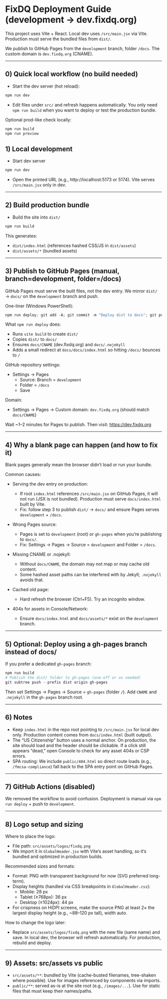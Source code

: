 # FixDQ Deployment Guide (development → dev.fixdq.org)

This project uses Vite + React. Local dev uses `/src/main.jsx` via Vite. Production must serve the bundled files from `dist/`.

We publish to GitHub Pages from the `development` branch, folder `/docs`. The custom domain is `dev.fixdq.org` (CNAME).

---

## 0) Quick local workflow (no build needed)
- Start the dev server (hot reload):

```powershell
npm run dev
```

- Edit files under `src/` and refresh happens automatically. You only need `npm run build` when you want to deploy or test the production bundle.

Optional prod-like check locally:

```powershell
npm run build
npm run preview
```

## 1) Local development
- Start dev server

```powershell
npm run dev
```

- Open the printed URL (e.g., http://localhost:5173 or 5174). Vite serves `/src/main.jsx` only in dev.

---

## 2) Build production bundle
- Build the site into `dist/`

```powershell
npm run build
```

This generates:
- `dist/index.html` (references hashed CSS/JS in `dist/assets`)
- `dist/assets/*` (bundled assets)

---

## 3) Publish to GitHub Pages (manual, branch=development, folder=/docs)
GitHub Pages must serve the built files, not the dev entry. We mirror `dist/` → `docs/` on the `development` branch and push.

One-liner (Windows PowerShell):

```powershell
npm run deploy; git add -A; git commit -m "Deploy dist to docs"; git push origin development
```

What `npm run deploy` does:
- Runs `vite build` to create `dist/`
- Copies `dist/` to `docs/`
- Ensures `docs/CNAME` (dev.fixdq.org) and `docs/.nojekyll`
- Adds a small redirect at `docs/docs/index.html` so hitting `/docs/` bounces to `/`

GitHub repository settings:
- Settings → Pages
  - Source: Branch = `development`
  - Folder = `/docs`
  - Save

Domain:
- Settings → Pages → Custom domain: `dev.fixdq.org` (should match `docs/CNAME`)

Wait ~1–2 minutes for Pages to publish. Then visit: https://dev.fixdq.org

---

## 4) Why a blank page can happen (and how to fix it)
Blank pages generally mean the browser didn’t load or run your bundle.

Common causes:
- Serving the dev entry on production:
  - If root `index.html` references `/src/main.jsx` on GitHub Pages, it will not run (JSX is not bundled). Production must serve `docs/index.html` built by Vite.
  - Fix: follow step 3 to publish `dist/` → `docs/` and ensure Pages serves `development` + `/docs`.

- Wrong Pages source:
  - Pages is set to `development` (root) or `gh-pages` when you’re publishing to `docs/`.
  - Fix: Settings → Pages → Source = `development` and Folder = `/docs`.

- Missing CNAME or .nojekyll:
  - Without `docs/CNAME`, the domain may not map or may cache old content.
  - Some hashed asset paths can be interfered with by Jekyll; `.nojekyll` avoids that.

- Cached old page:
  - Hard refresh the browser (Ctrl+F5). Try an incognito window.

- 404s for assets in Console/Network:
  - Ensure `docs/index.html` and `docs/assets/*` exist on the `development` branch.

---

## 5) Optional: Deploy using a gh-pages branch instead of docs/
If you prefer a dedicated `gh-pages` branch:

```powershell
npm run build
# Publish the dist/ folder to gh-pages (one-off or as needed)
git subtree push --prefix dist origin gh-pages
```

Then set Settings → Pages → Source = `gh-pages` (folder `/`). Add `CNAME` and `.nojekyll` in the `gh-pages` branch root.

---

## 6) Notes
- Keep `index.html` in the repo root pointing to `/src/main.jsx` for local dev only. Production content comes from `docs/index.html` (built output).
- The “US Citizenship” button uses a normal anchor. On production, the site should load and the header should be clickable. If a click still appears “dead,” open Console to check for any asset 404s or CSP errors.
- SPA routing: We include `public/404.html` so direct route loads (e.g., `/fmcsa-compliance`) fall back to the SPA entry point on GitHub Pages.

---

## 7) GitHub Actions (disabled)
We removed the workflow to avoid confusion. Deployment is manual via `npm run deploy` + push to `development`.

---

## 8) Logo setup and sizing

Where to place the logo:
- File path: `src/assets/logos/fixdq.png`
- We import it in `GlobalHeader.jsx` with Vite’s asset handling, so it’s bundled and optimized in production builds.

Recommended sizes and formats:
- Format: PNG with transparent background for now (SVG preferred long-term).
- Display heights (handled via CSS breakpoints in `GlobalHeader.css`):
  - Mobile: 28 px
  - Tablet (≥768px): 36 px
  - Desktop (≥1024px): 44 px
- For crispness on HiDPI screens, make the source PNG at least 2× the largest display height (e.g., ~88–120 px tall), width auto.

How to change the logo later:
- Replace `src/assets/logos/fixdq.png` with the new file (same name) and save. In local dev, the browser will refresh automatically. For production, rebuild and deploy.

---

## 9) Assets: src/assets vs public
- `src/assets/**`: bundled by Vite (cache-busted filenames, tree-shaken where possible). Use for images referenced by components via imports.
- `public/**`: served as-is at the site root (e.g., `/images/...`). Use for static files that must keep their names/paths.

